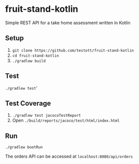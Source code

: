 # fruit-stand-kotlin
Simple REST API for a take home assessment written in Kotlin

## Setup
1. `git clone https://github.com/testott/fruit-stand-kotlin`
2. `cd fruit-stand-kotlin`
3. `./gradlew build`

## Test
`./gradlew test`'

## Test Coverage
1. `./gradlew test jacocoTestReport`
2. Open `./build/reports/jacoco/test/html/index.html`

## Run
`./gradlew bootRun`

The orders API can be accessed at `localhost:8080/api/orders`